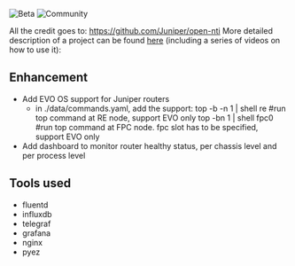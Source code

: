 ![Beta](https://img.shields.io/badge/status-beta-yellowgreen.svg?style=flat "Beta")
![Community](https://img.shields.io/badge/support-community-blue.svg?style=flat "Community")

All the credit goes to: https://github.com/Juniper/open-nti 
More detailed description of a project can be found [here](http://forums.juniper.net/t5/Analytics/Open-Source-Universal-Telemetry-Collector-for-Junos/ba-p/288677) (including a series of videos on how to use it):

## Enhancement
- Add EVO OS support for Juniper routers
    - in ./data/commands.yaml, add the support:
        top -b -n 1 | shell re  #run top command at RE node, support EVO only 
        top -bn 1 | shell fpc0 #run top command at FPC node. fpc slot has to be specified, support EVO only
- Add dashboard to monitor router healthy status, per chassis level and per process level

 
## Tools used
 - fluentd
 - influxdb
 - telegraf
 - grafana
 - nginx
 - pyez

